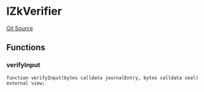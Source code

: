 # IZkVerifier
[Git Source](https://github.com/malda-protocol/malda-lending/blob/7babde64a69e0bddbfb8ee96e52976dd39acebdd/src\verifier\ZkVerifier.sol)


## Functions
### verifyInput


```solidity
function verifyInput(bytes calldata journalEntry, bytes calldata seal) external view;
```

